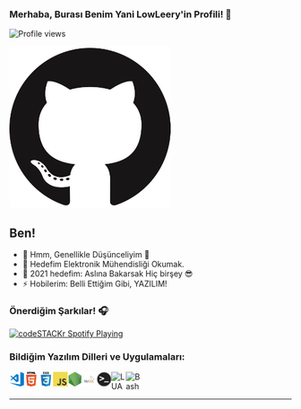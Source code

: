 ### Merhaba, Burası Benim Yani LowLeery'in Profili! 👋

![Profile views](https://gpvc.arturio.dev/ByCh4n)

[![Öneçıkan Projem](https://raw.githubusercontent.com/github/explore/78df643247d429f6cc873026c0622819ad797942/topics/github/github.png)](https://github.com/LowLeery/RandomPass)

## Ben!

- 🌱 Hmm, Genellikle Düşünceliyim 🤣
- 👯 Hedefim Elektronik Mühendisliği Okumak.
- 🥅 2021 hedefim: Aslına Bakarsak Hiç birşey 😎
- ⚡ Hobilerim: Belli Ettiğim Gibi, YAZILIM!

### Önerdiğim Şarkılar! 🎧

[<img src="https://now-playing-codestackr.vercel.app/api/spotify-playing" alt="codeSTACKr Spotify Playing" width="350" />](https://open.spotify.com/playlist/778LKkyBJCL1vnQX1qqKev?si=W9SvpD6UTM-BJcXcZ9Wa3g)

### Bildiğim Yazılım Dilleri ve Uygulamaları:

[<img align="left" alt="Visual Studio Code" width="26px" src="https://raw.githubusercontent.com/github/explore/80688e429a7d4ef2fca1e82350fe8e3517d3494d/topics/visual-studio-code/visual-studio-code.png" />][oneri]
[<img align="left" alt="HTML5" width="26px" src="https://raw.githubusercontent.com/github/explore/80688e429a7d4ef2fca1e82350fe8e3517d3494d/topics/html/html.png" />][hepsi]
[<img align="left" alt="CSS3" width="26px" src="https://raw.githubusercontent.com/github/explore/80688e429a7d4ef2fca1e82350fe8e3517d3494d/topics/css/css.png" />][hepsi]
[<img align="left" alt="JavaScript" width="26px" src="https://raw.githubusercontent.com/github/explore/80688e429a7d4ef2fca1e82350fe8e3517d3494d/topics/javascript/javascript.png" />][hepsi]
[<img align="left" alt="Node.js" width="26px" src="https://raw.githubusercontent.com/github/explore/80688e429a7d4ef2fca1e82350fe8e3517d3494d/topics/nodejs/nodejs.png" />][hepsi]
[<img align="left" alt="MySQL" width="26px" src="https://raw.githubusercontent.com/github/explore/80688e429a7d4ef2fca1e82350fe8e3517d3494d/topics/mysql/mysql.png" />][hepsi]
[<img align="left" alt="Terminal" width="26px" src="https://raw.githubusercontent.com/github/explore/80688e429a7d4ef2fca1e82350fe8e3517d3494d/topics/terminal/terminal.png" />][hepsi]
[<img align="left" alt="LUA" width="26px" src="https://cdn.discordapp.com/attachments/832611714817720341/854367978858872832/Lua_programming_language-Logo.png" />][hepsi]
[<img align="left" alt="Bash" width="26px" src="https://cdn.discordapp.com/attachments/832611714817720341/854367711785779200/bash.png" />][hepsi]


<br />
<br />

---

[hepsi]: https://github.com/LowLeery
[oneri]: https://code.visualstudio.com/ 
[website]: https://codeSTACKr.com
[course]: http://vsCodeHero.com
[twitter]: https://twitter.com/codeSTACKr
[youtube]: https://youtube.com/codeSTACKr
[instagram]: https://instagram.com/codeSTACKr
[linkedin]: https://linkedin.com/in/codeSTACKr
[webdevplaylist]: https://www.youtube.com/playlist?list=PLkwxH9e_vrAJ0WbEsFA9W3I1W-g_BTsbt
[jsplaylist]: https://www.youtube.com/playlist?list=PLkwxH9e_vrALRJKu7wfXby3MKeflhTu6B
[cssplaylist]: https://www.youtube.com/playlist?list=PLkwxH9e_vrALSdvZuEh6gqQdmDoDIoqz4
[reactplaylist]: https://www.youtube.com/playlist?list=PLkwxH9e_vrAK4TdffpxKY3QGyHCpxFcQ0

